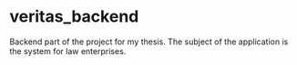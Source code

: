 # veritas_backend
Backend part of the project for my thesis. The subject of the application is the system for law enterprises.
